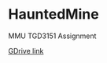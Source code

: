 # HauntedMine
 MMU TGD3151 Assignment

[GDrive link](https://drive.google.com/drive/u/2/folders/1fokaPPQJhBHbkqtthQ96-bh_PEzD_9QR)
